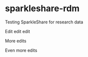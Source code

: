 sparkleshare-rdm
================

Testing SparkleShare for research data

Edit edit edit

More edits

Even more edits
